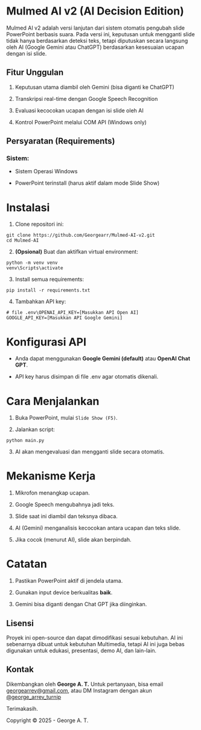 # Mulmed AI v2 (AI Decision Edition)

Mulmed AI v2 adalah versi lanjutan dari sistem otomatis pengubah slide PowerPoint berbasis suara. Pada versi ini, keputusan untuk mengganti slide tidak hanya berdasarkan deteksi teks, tetapi diputuskan secara langsung oleh AI (Google Gemini atau ChatGPT) berdasarkan kesesuaian ucapan dengan isi slide.

## Fitur Unggulan

1. Keputusan utama diambil oleh Gemini (bisa diganti ke ChatGPT)

2. Transkripsi real-time dengan Google Speech Recognition

3. Evaluasi kecocokan ucapan dengan isi slide oleh AI

4. Kontrol PowerPoint melalui COM API (Windows only)

## Persyaratan (Requirements)

### Sistem:

* Sistem Operasi Windows

* PowerPoint terinstall (harus aktif dalam mode Slide Show)

# Instalasi

1. Clone repositori ini:
```
git clone https://github.com/Georgearr/Mulmed-AI-v2.git
cd Mulmed-AI
```

2. **(Opsional)** Buat dan aktifkan virtual environment:

```
python -m venv venv
venv\Scripts\activate
```

3. Install semua requirements:
```
pip install -r requirements.txt
```
4. Tambahkan API key:
```
# file .env\OPENAI_API_KEY=[Masukkan API Open AI]
GOOGLE_API_KEY=[Masukkan API Google Gemini]
```

# Konfigurasi API

* Anda dapat menggunakan **Google Gemini (default)** atau **OpenAI Chat GPT**.

* API key harus disimpan di file .env agar otomatis dikenali.

# Cara Menjalankan

1. Buka PowerPoint, mulai `Slide Show (F5)`.

2. Jalankan script:
```
python main.py
```
3. AI akan mengevaluasi dan mengganti slide secara otomatis.

# Mekanisme Kerja

1. Mikrofon menangkap ucapan.

2. Google Speech mengubahnya jadi teks.

3. Slide saat ini diambil dan teksnya dibaca.

4. AI (Gemini) menganalisis kecocokan antara ucapan dan teks slide.

5. Jika cocok (menurut AI), slide akan berpindah.

# Catatan

1. Pastikan PowerPoint aktif di jendela utama.

2. Gunakan input device berkualitas **baik**.

3. Gemini bisa diganti dengan Chat GPT jika diinginkan.

## Lisensi

Proyek ini open-source dan dapat dimodifikasi sesuai kebutuhan. AI ini sebenarnya dibuat untuk kebutuhan Multimedia, tetapi AI ini juga bebas digunakan untuk edukasi, presentasi, demo AI, dan lain-lain.

## Kontak

Dikembangkan oleh **George A. T.**
Untuk pertanyaan, bisa email georgearrev@gmail.com, atau DM Instagram dengan akun [@george_arrev_turnip](https://www.instagram.com/george_arrev_turnip)

Terimakasih.

Copyright © 2025 - George A. T.
